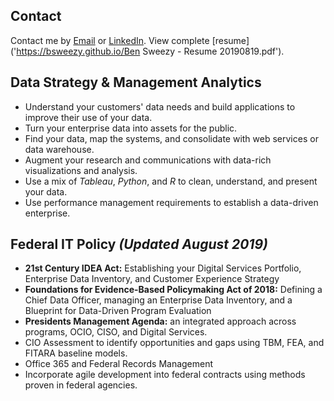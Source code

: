 ## Contact
Contact me by [Email](mailto:sweezyconsulting.gmail.com) or [LinkedIn](https://www.linkedin.com/in/ben-sweezy-91514720/).
View complete [resume]('https://bsweezy.github.io/Ben Sweezy - Resume 20190819.pdf').

## Data Strategy & Management Analytics
* Understand your customers' data needs and build applications to improve their use of your data.
* Turn your enterprise data into assets for the public.
* Find your data, map the systems, and consolidate with web services or data warehouse.
* Augment your research and communications with data-rich visualizations and analysis.
* Use a mix of _Tableau_, _Python_, and _R_ to clean, understand, and present your data.
* Use performance management requirements to establish a data-driven enterprise.

## Federal IT Policy _(Updated August 2019)_
* __21st Century IDEA Act:__ Establishing your Digital Services Portfolio, Enterprise Data Inventory, and Customer Experience Strategy
* __Foundations for Evidence-Based Policymaking Act of 2018:__ Defining a Chief Data Officer, managing an Enterprise Data Inventory, and a Blueprint for Data-Driven Program Evaluation
* __Presidents Management Agenda:__ an integrated approach across programs, OCIO, CISO, and Digital Services.
* CIO Assessment to identify opportunities and gaps using TBM, FEA, and FITARA baseline models.
* Office 365 and Federal Records Management
* Incorporate agile development into federal contracts using methods proven in federal agencies.
